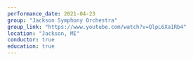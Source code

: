 ```yaml
---
performance_date: 2021-04-23
group: "Jackson Symphony Orchestra"
group_link: "https://www.youtube.com/watch?v=QlpL6Xa1Rb4"
location: "Jackson, MI"
conductor: true
education: true
---
```

